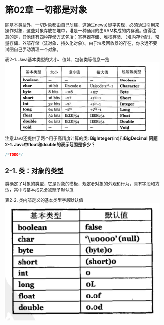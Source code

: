 # 第02章 一切都是对象
除基本类型外，一切对象都由自己创建，这通过new关键字实现，必须通过引用来操作对象，这些对象存放在堆中，堆是一种通用的由RAM构成的内存池。值得注意的是，其他还有四种存储方式包括：寄存器存储、堆栈存储、（堆内存分配）、常量存储、外部存储（流对象、持久化对象）。由于垃圾回收器的存在，你永远不要试图自己手动清理一个对象。

表2-1. Java基本类型的大小、值域、包装类等信息一览
![](./image/2023-02-10-10-28-20.png)
注意Java还提供了两个用于高精度计算的类: **BigInteger**(int)和**BigDecimal**
**问题2-1. Java中float和double的表示范围是多少？**
```java
/*TODO*/
```
## 2-1. 类：对象的类型
类确定了对象的类型，它是对象的模板，规定者对象的外观和行为，具有字段和方法，其中的基本成员会被赋予默认值

表2-2. 类内部定义的基本类型字段默认值
![](./image/2023-02-10-11-06-38.png)



